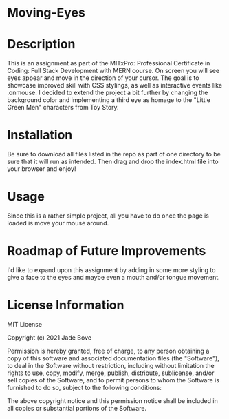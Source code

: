 # Moving-Eyes

# Description
This is an assignment as part of the MITxPro: Professional Certificate in Coding: Full Stack Development with MERN course. On screen you will see eyes appear and move in the direction of your cursor. The goal is to showcase improved skill with CSS stylings, as well as interactive events like .onmouse. I decided to extend the project a bit further by changing the background color and implementing a third eye as homage to the "Little Green Men" characters from Toy Story.

# Installation
Be sure to download all files listed in the repo as part of one directory to be sure that it will run as intended. Then drag and drop the index.html file into your browser and enjoy!

# Usage 
Since this is a rather simple project, all you have to do once the page is loaded is move your mouse around.
 
 
# Roadmap of Future Improvements 
I'd like to expand upon this assignment by adding in some more styling to give a face to the eyes and maybe even a mouth and/or tongue movement. 


# License Information 

MIT License

Copyright (c) 2021 Jade Bove

Permission is hereby granted, free of charge, to any person obtaining a copy
of this software and associated documentation files (the "Software"), to deal
in the Software without restriction, including without limitation the rights
to use, copy, modify, merge, publish, distribute, sublicense, and/or sell
copies of the Software, and to permit persons to whom the Software is
furnished to do so, subject to the following conditions:

The above copyright notice and this permission notice shall be included in all
copies or substantial portions of the Software.
